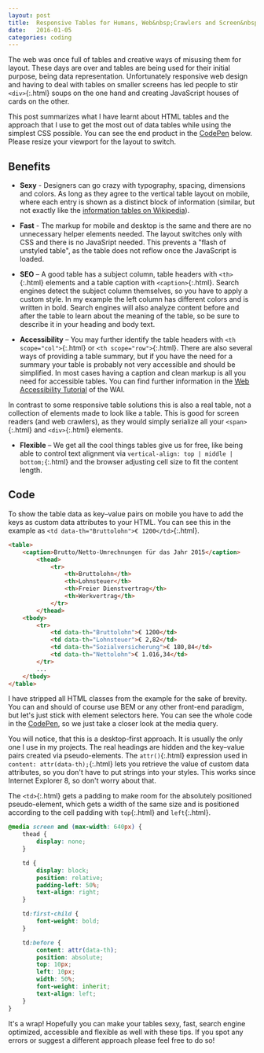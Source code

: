 ```yaml
---
layout: post
title:  Responsive Tables for Humans, Web&nbsp;Crawlers and Screen&nbsp;Readers
date:   2016-01-05
categories: coding
---
```


The web was once full of tables and creative ways of misusing them for layout. These days are over and tables are being used for their initial purpose, being data representation. Unfortunately responsive web design and having to deal with tables on smaller screens has led people to stir `<div>`{:.html} soups on the one hand and creating JavaScript houses of cards on the other.

This post summarizes what I have learnt about HTML tables and the approach that I use to get the most out of data tables while using the simplest CSS possible. You can see the end product in the [CodePen](http://codepen.io/Lorti/pen/obXOyM/) below. Please resize your viewport for the layout to switch.

<p data-height="320" data-theme-id="0" data-slug-hash="obXOyM" data-default-tab="result" data-user="Lorti" class='codepen'></p>
<script async src="//assets.codepen.io/assets/embed/ei.js"></script>

## Benefits

* **Sexy** - Designers can go crazy with typography, spacing, dimensions and colors. As long as they agree to the vertical table layout on mobile, where each entry is shown as a distinct block of information (similar, but not exactly like the [information tables on Wikipedia](https://en.wikipedia.org/wiki/Sun)).

* **Fast** - The markup for mobile and desktop is the same and there are no unnecessary helper elements needed. The layout switches only with CSS and there is no JavaSript needed. This prevents a "flash of unstyled table", as the table does not reflow once the JavaScript is loaded.

* **SEO** – A good table has a subject column, table headers with `<th>`{:.html} elements and a table caption with `<caption>`{:.html}. Search engines detect the subject column themselves, so you have to apply a custom style. In my example the left column has different colors and is written in bold. Search engines will also analyze content before and after the table to learn about the meaning of the table, so be sure to describe it in your heading and body text.

* **Accessibility** – You may further identify the table headers with `<th scope="col">`{:.html}
 or `<th scope="row">`{:.html}. There are also several ways of providing a table summary, but if you have the need for a summary your table is probably not very accessible and should be simplified. In most cases having a caption and clean markup is all you need for accessible tables. You can find further information in the [Web Accessibility Tutorial](http://www.w3.org/WAI/tutorials/tables/) of the WAI.

In contrast to some responsive table solutions this is also a real table, not a collection of elements made to look like a table. This is good for screen readers (and web crawlers), as they would simply serialize all your `<span>`{:.html} and `<div>`{:.html} elements.

* **Flexible** – We get all the cool things tables give us for free, like being able to control text alignment via `vertical-align: top | middle | bottom;`{:.html} and the browser adjusting cell size to fit the content length.

## Code

To show the table data as key–value pairs on mobile you have to add the keys as custom data attributes to your HTML. You can see this in the example as `<td data-th="Bruttolohn">€ 1200</td>`{:.html}.

~~~ html
<table>
    <caption>Brutto/Netto-Umrechnungen für das Jahr 2015</caption>
        <thead>
            <tr>
                <th>Bruttolohn</th>
                <th>Lohnsteuer</th>
                <th>Freier Dienstvertrag</th>
                <th>Werkvertrag</th>
            </tr>
        </thead>
    <tbody>
        <tr>
            <td data-th="Bruttolohn">€ 1200</td>
            <td data-th="Lohnsteuer">€ 2,82</td>
            <td data-th="Sozialversicherung">€ 180,84</td>
            <td data-th="Nettolohn">€ 1.016,34</td>
        </tr>
        ...
    </tbody>
</table>
~~~

I have stripped all HTML classes from the example for the sake of brevity. You can and should of course use BEM or any other front-end paradigm, but let's just stick with element selectors here. You can see the whole code in the [CodePen](http://codepen.io/Lorti/pen/obXOyM/), so we just take a closer look at the media query.

You will notice, that this is a desktop-first approach. It is usually the only one I use in my projects. The real headings are hidden and the key–value pairs created via pseudo-elements. The `attr()`{:.html} expression used in `content: attr(data-th);`{:.html} lets you retrieve the value of custom data attributes, so you don't have to put strings into your styles. This works since Internet Explorer 8, so don't worry about that.

The `<td>`{:.html} gets a padding to make room for the absolutely positioned pseudo-element, which gets a width of the same size and is positioned according to the cell padding with `top`{:.html} and `left`{:.html}.

~~~ css
@media screen and (max-width: 640px) {
    thead {
        display: none;
    }

    td {
        display: block;
        position: relative;
        padding-left: 50%;
        text-align: right;
    }

    td:first-child {
        font-weight: bold;
    }

    td:before {
        content: attr(data-th);
        position: absolute;
        top: 10px;
        left: 10px;
        width: 50%;
        font-weight: inherit;
        text-align: left;
    }
}
~~~

It's a wrap! Hopefully you can make your tables sexy, fast, search engine optimized, accessible and flexible as well with these tips. If you spot any errors or suggest a different approach please feel free to do so!
